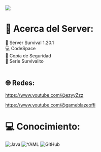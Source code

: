 [![](https://visitcount.itsvg.in/api?id=GameBlaze&icon=0&color=0)](https://visitcount.itsvg.in)
---

# 💫 Acerca del Server:
🍙 Server Survival 1.20.1<br>💻 CodeSpace<br>🔐 Copia de Seguridad<br>🚨 Serie Survivalito<br><br>


## 🌐 Redes:
https://www.youtube.com/@ezyyZzz

https://www.youtube.com/@gameblazeoffi

# 💻 Conocimiento:
![Java](https://img.shields.io/badge/java-%23ED8B00.svg?style=for-the-badge&logo=openjdk&logoColor=white) ![YAML](https://img.shields.io/badge/yaml-%23ffffff.svg?style=for-the-badge&logo=yaml&logoColor=151515) ![GitHub](https://img.shields.io/badge/github-%23121011.svg?style=for-the-badge&logo=github&logoColor=white)

  
<!-- Proudly created with GPRM ( https://gprm.itsvg.in ) -->
